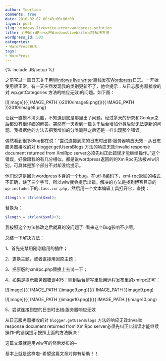 ```yaml
---
author: Yourtion
comments: true
date: 2010-02-07 00:49:00+00:00
layout: post
slug: windows-livewrite-error-wordpress-solution
title: 关于WordPress用WindowsLiveWrite出错解决方法
wordpress_id: 503
categories:
- WordPress技术
tags:
- WordPress
---
```

{% include JB/setup %}

之前写过一篇日志关于[用Windows live writer离线发布Wordpress日志](/windows-live-writer-released-wordpress.html)。一开始使用很正常，有一天突然发现我的类别更新不了，他会提示：从日志服务器接收的对 wp.getCategories 方法的响应无效:的问题。如下图：

[![image]({{ IMAGE_PATH }}2010/image8.png)]({{ IMAGE_PATH }}2010/image8.png)

让我一直摸不清头脑，不知道到底是那里出了问题。经过多天的研究和Goolge之后都没有很详细的解答。突然有一天看到一篇关于后台增加分类后就无法更新的问题。我根据他的方法去把我增加的分类删除之后还是一样出现那个错误。

偶然看到很多Blog都在说：“尝试连接到您的日志时出错:服务器响应无效 – 从日志服务器接收的对 blogger.getUsersBlogs 方法的响应无效:Invalid response document returned from XmlRpc server必须先纠正此错误才能继续操作。”这个错误，好像跟我的有几分相似。都是说wordpress返回的的XmlRpc无法被wlw识别。可具体是那个部分不对却没给提示。

他们说这是因为wordpress本身的一个bug。在utf-8编码下，xml-rpc返回的格式不正确，缺了三个字节，所以wlw就会提示出错。解决的方法是找到博客目录的```wp-includes```下的```class.ixr.php```，然后用一个文本编辑工具打开它，查找：

```php
$length = strlen($xml);
```

替换为：

```php
$length = strlen($xml)+3;
```

我按照这个方法修改之后就真的没问题了··看来这个Bug影响不小啊。


总结一下解决方法：

1、首先先禁用刚刚启用的插件；

2、更换主题，或者直接用回原主题；

3、把原版的xmlrpc.php替换上去试一下；

4、如果是提示服务器错误405：则到后台撰写里启用远程发布里的xmlrpc即可：

[![image]({{ IMAGE_PATH }}image9.png)]({{ IMAGE_PATH }}image9.png)

[![image]({{ IMAGE_PATH }}image10.png)]({{ IMAGE_PATH }}image10.png)

5、尝试连接到您的日志时出错:服务器响应无效 

从日志服务器接收的对 ```blogger.getUsersBlogs``` 方法的响应无效:Invalid response document returned from XmlRpc server必须先纠正此错误才能继续操作–的错误提示按照上面的方法解决！

这篇文章就是用wlw写的然后发布的~




基本上就是这样啦··希望这篇文章对你有帮助！！




